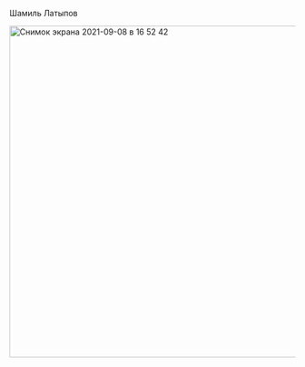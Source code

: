 Шамиль Латыпов

<img width="584" alt="Снимок экрана 2021-09-08 в 16 52 42" src="https://user-images.githubusercontent.com/89963724/132523004-c7e64338-b4ee-46a6-8141-ffed0ccdafec.png">
